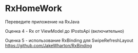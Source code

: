 # RxHomeWork

Переведите приложение на RxJava

Оценка 4 - Rx от ViewModel до IPostsApi (включительно) 

Оценка 5 - использование RxBinding для SwipeRefreshLayout https://github.com/JakeWharton/RxBinding
